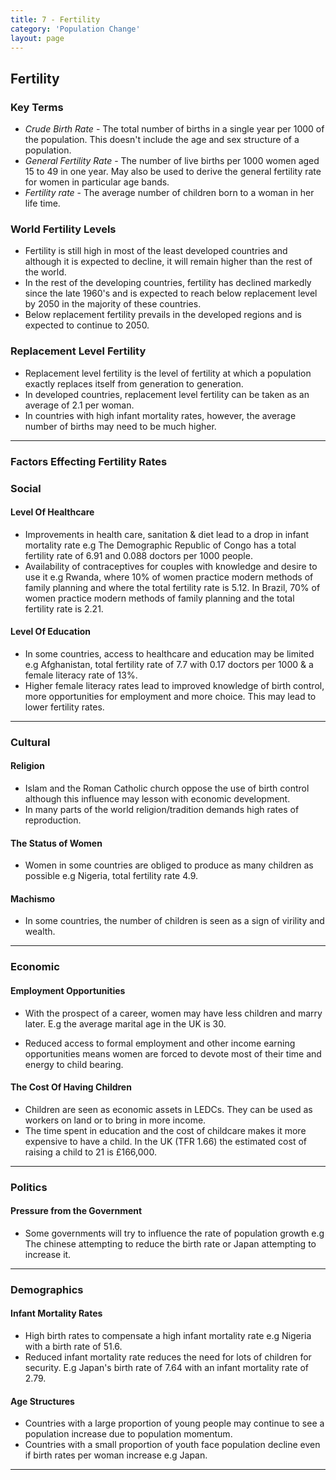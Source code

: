 ```yaml
---
title: 7 - Fertility
category: 'Population Change'
layout: page
---
```


Fertility
---------

### Key Terms

- _Crude Birth Rate_ - The total number of births in a single year per 1000 of the population. This doesn't include the age and sex structure of a population.
- _General Fertility Rate_ - The number of live births per 1000 women aged 15 to 49 in one year. May also be used to derive the general fertility rate for women in particular age bands. 
- _Fertility rate_ - The average number of children born to a woman in her life time. 

### World Fertility Levels

- Fertility is still high in most of the least developed countries and although it is expected to decline, it will remain higher than the rest of the world.
- In the rest of the developing countries, fertility has declined markedly since the late 1960's and is expected to reach below replacement level by 2050 in the majority of these countries.
- Below replacement fertility prevails in the developed regions and is expected to continue to 2050. 

### Replacement Level Fertility

- Replacement level fertility is the level of fertility at which a population exactly replaces itself from generation to generation. 
- In developed countries, replacement level fertility can be taken as an average of 2.1 per woman. 
- In countries with high infant mortality rates, however, the average number of births may need to be much higher. 

---

### Factors Effecting Fertility Rates

### Social

#### Level Of Healthcare

- Improvements in health care, sanitation & diet lead to a drop in infant mortality rate e.g The Demographic Republic of Congo has a total fertility rate of 6.91 and 0.088 doctors per 1000 people. 
- Availability of contraceptives for couples with knowledge and desire to use it e.g Rwanda, where 10% of women practice modern methods of family planning and where the total fertility rate is 5.12. In Brazil, 70% of women practice modern methods of family planning and the total fertility rate is 2.21.

#### Level Of Education

- In some countries, access to healthcare and education may be limited e.g Afghanistan, total fertility rate of 7.7 with 0.17 doctors per 1000 & a female literacy rate of 13%. 
- Higher female literacy rates lead to improved knowledge of birth control, more opportunities for employment and more choice. This may lead to lower fertility rates. 

---

### Cultural

#### Religion

- Islam and the Roman Catholic church oppose the use of birth control although this influence may lesson with economic development.
- In many parts of the world religion/tradition demands high rates of reproduction.

#### The Status of Women

- Women in some countries are obliged to produce as many children as possible e.g Nigeria, total fertility rate 4.9.

#### Machismo

- In some countries, the number of children is seen as a sign of virility and wealth.

---

### Economic

#### Employment Opportunities

- With the prospect of a career, women may have less children and marry later. E.g the average marital age in the UK is 30. 

- Reduced access to formal employment and other income earning opportunities means women are forced to devote most of their time and energy to child bearing.

#### The Cost Of Having Children

- Children are seen as economic assets in LEDCs. They can be used as workers on land or to bring in more income. 
- The time spent in education and the cost of childcare makes it more expensive to have a child. In the UK (TFR 1.66) the estimated cost of raising a child to 21 is £166,000. 

---

### Politics

#### Pressure from the Government

- Some governments will try to influence the rate of population growth e.g The chinese attempting to reduce the birth rate or Japan attempting to increase it. 

---

### Demographics

#### Infant Mortality Rates

- High birth rates to compensate a high infant mortality rate e.g Nigeria with a birth rate of 51.6.
- Reduced infant mortality rate reduces the need for lots of children for security. E.g Japan's birth rate of 7.64 with an infant mortality rate of 2.79.

#### Age Structures

- Countries with a large proportion of young people may continue to see a population increase due to population momentum.
- Countries with a small proportion of youth face population decline even if birth rates per woman increase e.g Japan.

---